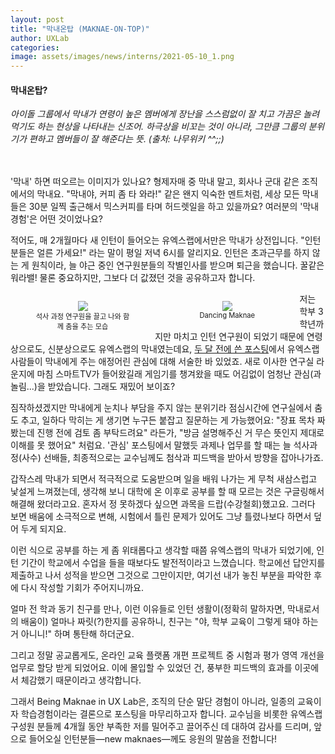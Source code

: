 ```yaml
---
layout: post
title: "막내온탑 (MAKNAE-ON-TOP)"
author: UXLab
categories:
image: assets/images/news/interns/2021-05-10_1.png
---
```

#### 막내온탑? ####
<i>아이돌 그룹에서 막내가 연령이 높은 멤버에게 장난을 스스럼없이 잘 치고 가끔은 놀려먹기도 하는 현상을 나타내는 신조어. 하극상을 비꼬는 것이 아니라, 그만큼 그룹의 분위기가 편하고 멤버들이 잘 해준다는 뜻. (출처: 나무위키 ^^;;)</i>

<br><br>
'막내' 하면 떠오르는 이미지가 있나요? 형제자매 중 막내 말고, 회사나 군대 같은 조직에서의 막내요. "막내야, 커피 좀 타 와라!" 같은 왠지 익숙한 멘트처럼, 세상 모든 막내들은 30분 일찍 출근해서 믹스커피를 타며 허드렛일을 하고 있을까요? 여러분의 '막내 경험'은 어떤 것이었나요?

적어도, 매 2개월마다 새 인턴이 들어오는 유엑스랩에서만은 막내가 상전입니다. "인턴 분들은 얼른 가세요!" 라는 말이 평일 저녁 6시를 알리지요. 인턴은 초과근무를 하지 않는 게 원칙이라, 늘 야근 중인 연구원분들의 작별인사를 받으며 퇴근을 했습니다. 꿀같은 워라밸! 물론 중요하지만, 그보다 더 값졌던 것을 공유하고자 합니다.

<figure style = "float:left; width: 30%; text-align: center">
    <img src="{{site.baseurl}}/assets/images/news/interns/2021-05-10_1.png">
    <figcaption style = "font-size: 80%">석사 과정 연구원을 끌고 나와 함께 춤을 추는 모습</figcaption>
</figure>

<figure style = "float:left; width: 30%; text-align: center">
    <img src="{{site.baseurl}}/assets/images/news/interns/2021-05-10_2.png">
    <figcaption style = "font-size: 80%">Dancing Maknae</figcaption>
</figure>



저는 학부 3학년까지만 마치고 인턴 연구원이 되었기 때문에 연령상으로도, 신분상으로도 유엑스랩의 막내였는데요, <a href="https://ux.snu.ac.kr/2021/02/28/whoami.html" target="_blank" style="text-decoration: underline">두 달 전에 쓴 포스팅</a>에서 유엑스랩 사람들이 막내에게 주는 애정어린 관심에 대해 서술한 바 있었죠. 새로 이사한 연구실 라운지에 마침 스마트TV가 들어왔길래 게임기를 챙겨왔을 때도 어김없이 엄청난 관심(과 놀림...)을 받았습니다. 그래도 재밌어 보이죠?

짐작하셨겠지만 막내에게 눈치나 부담을 주지 않는 분위기라 점심시간에 연구실에서 춤도 추고, 일하다 막히는 게 생기면 누구든 붙잡고 질문하는 게 가능했어요: "장표 목차 짜 봤는데 진행 전에 검토 좀 부탁드려요" 라든가, "방금 설명해주신 거 무슨 뜻인지 제대로 이해를 못 했어요" 처럼요. '관심' 포스팅에서 말했듯 과제나 업무를 할 때는 늘 석사과정(사수) 선배들, 최종적으로는 교수님께도 첨삭과 피드백을 받아서 방향을 잡아나가죠.

 

갑작스레 막내가 되면서 적극적으로 도움받으며 일을 배워 나가는 게 무척 새삼스럽고 낯설게 느껴졌는데, 생각해 보니 대학에 온 이후로 공부를 할 때 모르는 것은 구글링해서 해결해 왔더라고요. 혼자서 정 못하겠다 싶으면 과목을 드랍(수강철회)했고요. 그러다 보면 배움에 소극적으로 변해, 시험에서 틀린 문제가 있어도 그냥 틀렸나보다 하면서 덮어 두게 되지요. 

이런 식으로 공부를 하는 게 좀 위태롭다고 생각할 때쯤 유엑스랩의 막내가 되었기에, 인턴 기간이 학교에서 수업을 들을 때보다도 발전적이라고 느꼈습니다. 학교에선 답안지를 제출하고 나서 성적을 받으면 그것으로 그만이지만, 여기선 내가 놓친 부분을 파악한 후에 다시 작성할 기회가 주어지니까요.

 

얼마 전 학과 동기 친구를 만나, 이런 이유들로 인턴 생활이(정확히 말하자면, 막내로서의 배움이) 얼마나 짜릿(?)한지를 공유하니, 친구는 "야, 학부 교육이 그렇게 돼야 하는 거 아니니!" 하며 통탄해 하더군요.

그리고 정말 공교롭게도, 온라인 교육 플랫폼 개편 프로젝트 중 시험과 평가 영역 개선을 업무로 할당 받게 되었어요. 이에 몰입할 수 있었던 건, 풍부한 피드백의 효과를 이곳에서 체감했기 때문이라고 생각합니다.

 

그래서 Being Maknae in UX Lab은, 조직의 단순 말단 경험이 아니라, 일종의 교육이자 학습경험이라는 결론으로 포스팅을 마무리하고자 합니다. 교수님을 비롯한 유엑스랩 구성원 분들께 4개월 동안 부족한 저를 밀어주고 끌어주신 데 대하여 감사를 드리며, 앞으로 들어오실 인턴분들—new maknaes—께도 응원의 말씀을 전합니다!